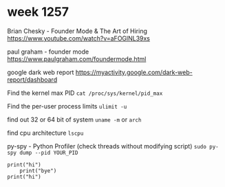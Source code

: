 # week 1257

Brian Chesky - Founder Mode & The Art of Hiring
https://www.youtube.com/watch?v=aFOGlNL39xs

paul graham - founder mode
https://www.paulgraham.com/foundermode.html

google dark web report
https://myactivity.google.com/dark-web-report/dashboard

Find the kernel max PID
`cat /proc/sys/kernel/pid_max`

Find the per-user process limits
`ulimit -u`

find out 32 or 64 bit of system
`uname -m` or `arch`

find cpu architecture
`lscpu`

py-spy - Python Profiler (check threads without modifying script)
`sudo py-spy dump --pid YOUR_PID`

```
print("hi")
    print("bye")
print("hi")
```